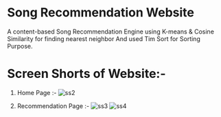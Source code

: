 # Song Recommendation Website
A content-based Song Recommendation Engine using K-means &amp; Cosine Similarity for finding nearest neighbor And used Tim Sort for Sorting Purpose.
# Screen Shorts of Website:-

1. Home Page :-
![ss2](https://user-images.githubusercontent.com/86233386/170850581-9aca9933-15e2-4397-be29-0c3f6dd77706.png)

2. Recommendation Page :-
![ss3](https://user-images.githubusercontent.com/86233386/170850589-8208ee01-3840-42aa-b79c-93d594010ea4.png)
![ss4](https://user-images.githubusercontent.com/86233386/170850592-abadd7b6-0497-4695-87c2-6558a37a68c9.png)
